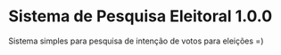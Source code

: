 Sistema de Pesquisa Eleitoral 1.0.0
===================================

Sistema simples para pesquisa de intenção de votos para eleições =)
